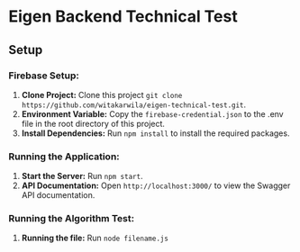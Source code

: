 # Eigen Backend Technical Test

## Setup

### Firebase Setup:

1. **Clone Project:** Clone this project `git clone https://github.com/witakarwila/eigen-technical-test.git`.
2. **Environment Variable:** Copy the `firebase-credential.json` to the .env file in the root directory of this project.
3. **Install Dependencies:** Run `npm install` to install the required packages.

### Running the Application:

1. **Start the Server:** Run `npm start`.
2. **API Documentation:** Open `http://localhost:3000/` to view the Swagger API documentation.


### Running the Algorithm Test:

1. **Running the file:** Run `node filename.js`
